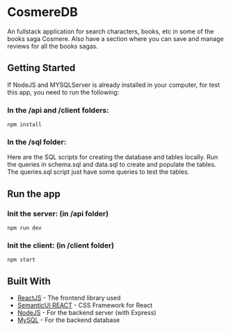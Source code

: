 # CosmereDB
An fullstack application for search characters, books, etc in some of the books saga Cosmere.
Also have a section where you can save and manage reviews for all the books sagas.

## Getting Started
If NodeJS and MYSQLServer is already installed in your computer, for test this app, you need to run the following:

### In the /api and /client folders:
```
npm install
```
### In the /sql folder:
Here are the SQL scripts for creating the database and tables locally.
Run the queries in schema.sql and data.sql to create and populate the tables.
The queries.sql script just have some queries to test the tables.

## Run the app

### Init the server: (in /api folder)
```
npm run dev
```

### Init the client: (in /client folder)
```
npm start
```

## Built With

* [ReactJS](https://es.reactjs.org/) - The frontend library used
* [SemanticUI REACT](https://react.semantic-ui.com/) - CSS Framework for React
* [NodeJS](https://nodejs.org/es/) - For the backend server (with Express)
* [MySQL](https://www.mysql.com/) - For the backend database
